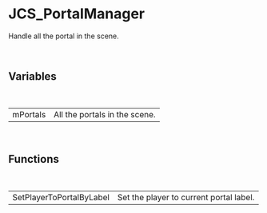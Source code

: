 <!--
   - $File: JCS_PortalManager.html $
   - $Date: 2018-10-01 03:25:31 $
   - $Revision: $
   - $Creator: Jen-Chieh Shen $
   - $Notice: See LICENSE.txt for modification and distribution information
   -                   Copyright © 2018 by Shen, Jen-Chieh $
-->


<div id="content-header">
  <h1>JCS_PortalManager</h1>
</div>

<p>
  Handle all the portal in the scene.
</p>


<br/>
<h2>Variables</h2>
<br/>

<table>
  <tr>
    <td>mPortals</td>
    <td>All the portals in the scene.</td>
  </tr>
</table>


<br/>
<h2>Functions</h2>
<br/>

<table>
  <tr>
    <td>SetPlayerToPortalByLabel</td>
    <td>Set the player to current portal label.</td>
  </tr>
</table>
